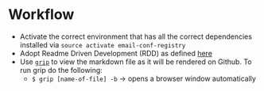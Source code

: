 # Workflow
- Activate the correct environment that has all the correct dependencies installed via `source activate email-conf-registry`
- Adopt Readme Driven Development (RDD) as defined [here](http://tom.preston-werner.com/2010/08/23/readme-driven-development.html)
- Use [`grip`](https://github.com/joeyespo/grip) to view the markdown file as it will be rendered on Github. To run grip do the following:
  - `$ grip [name-of-file] -b` -> opens a browser window automatically